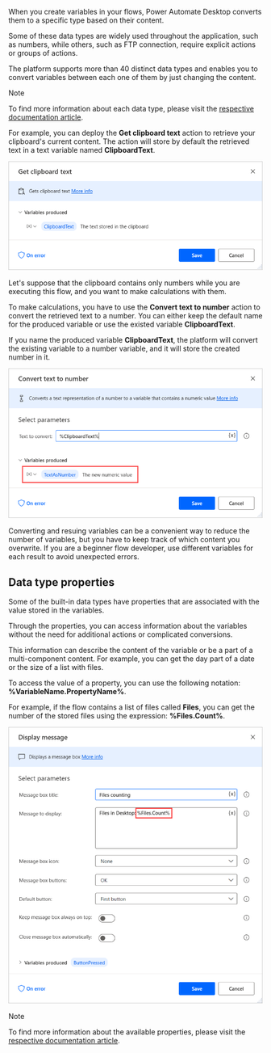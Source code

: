 When you create variables in your flows, Power Automate Desktop converts them to a specific type based on their content. 

Some of these data types are widely used throughout the application, such as numbers, while others, such as FTP connection, require explicit actions or groups of actions.

The platform supports more than 40 distinct data types and enables you to convert variables between each one of them by just changing the content.  

> [!NOTE]
> To find more information about each data type, please visit the [respective documentation article](https://docs.microsoft.com/power-automate/ui-flows/desktop/variable-data-types). 

For example, you can deploy the **Get clipboard text** action to retrieve your clipboard's current content. The action will store by default the retrieved text in a text variable named **ClipboardText**.

![The Get clipboard text action.](..\media\get-clipboard-text-action.png)

Let's suppose that the clipboard contains only numbers while you are executing this flow, and you want to make calculations with them.

To make calculations, you have to use the **Convert text to number** action to convert the retrieved text to a number. You can either keep the default name for the produced variable or use the existed variable **ClipboardText**.

If you name the produced variable **ClipboardText**, the platform will convert the existing variable to a number variable, and it will store the created number in it.

![The Convert text to numbe action.](..\media\convert-text-to-number-action.png)

Converting and resuing variables can be a convenient way to reduce the number of variables, but you have to keep track of which content you overwrite. If you are a beginner flow developer, use different variables for each result to avoid unexpected errors. 

## Data type properties

Some of the built-in data types have properties that are associated with the value stored in the variables.

Through the properties, you can access information about the variables without the need for additional actions or complicated conversions. 

This information can describe the content of the variable or be a part of a multi-component content. For example, you can get the day part of a date or the size of a list with files. 

To access the value of a property, you can use the following notation: **%VariableName.PropertyName%**.

For example, if the flow contains a list of files called **Files**, you can get the number of the stored files using the expression: **%Files.Count%**.

![The notation to get the size of a list of files.](..\media\variable-property-example.png)

> [!NOTE]
> To find more information about the available properties, please visit the [respective documentation article](https://docs.microsoft.com/power-automate/ui-flows/desktop/datatype-properties). 

